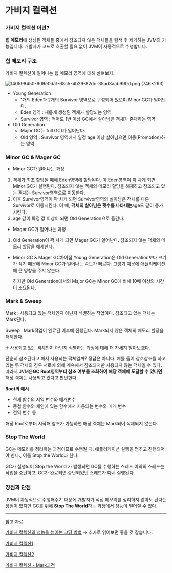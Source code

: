 ﻿# 가비지 컬렉션

### 가비지 컬렉션 이란?

**힙 메모리**에 생성된 객체들 중에서 참조되지 않은 객체들을 탐색 후 제거하는 JVM의 기능입니다. 개발자가 코드로 호출할 필요 없이 JVM이 자동적으로 수행합니다.


### 힙 메모리 구조
가비지 컬렉션이 일어나는 힙 메모리 영역에 대해 살펴보자.

![140598450-609e0da1-68c5-4b29-82dc-35ad3aab990d.png (746×263)](https://user-images.githubusercontent.com/53392870/140598450-609e0da1-68c5-4b29-82dc-35ad3aab990d.png)

-   Young Generation
    -   1개의 Eden과 2개의 Survivor 영역으로 구성되어 있으며 Minor GC가 일어난다.
    -   Eden 영역 : 새롭게 생성된 객체가 할당되는 영역
    -   Survivor 영역 : 적어도 1번 이상 GC에서 살아남은 객체가 존재하는 영역
-   Old Generation
    -   Major GC(= full GC)가 일어난다.
    -   Old 영역 : Survivor 영역에서 일정 age 이상 살아남으면 이동(Promotion)하는 영역

### Minor GC & Mager GC

- Minor GC가 일어나는 과정

1.  객체가 최초 할당될 때에 Eden영역에 할당된다. 이 Eden영역이 꽉 차게 되면 Minor GC가 실행된다. 참조되지 않는 객체의 메모리 할당을 해제하고 참조되고 있는 객체는 Survivor영역으로 이동한다.
2.  이후 Survivor영역이 꽉 차게 되면 Survivor영역의 살아남은 객체를 다른 Survivor로 이동시킨다. 이 때, **객체의 살아남은 횟수를 나타내는**age도 같이 증가시킨다.
3.  age 값이 특정 값 이상이 되면 Old Generation으로 옮긴다.

- Mager GC가 일어나는 과정

1.  Old Generation이 꽉 차게 되면 Mager GC가 일어난다. 참조되지 않는 객체의 메모리 할당을 해제한다.

- Minor GC & Mager GC차이점
Young Generation은 Old Generation보다 크기가 작기 때문에 Minor GC가 일어나는 속도가 빠르다. 그렇기 때문에 애플리케이션에 큰 영향을 주지 않는다.

	하지만 Old Generation에서의 Major GC는 Minor GC에 비해 10배 이상의 시간이 소요된다.

### ****Mark & Sweep****

Mark : 사용되고 있는 객체인지 아닌지 식별하는 작업이다. 참조되고 있는 객체는 Mark된다.

Sweep : Mark작업이 완료된 이후에 진행된다. Mark되지 않은 객체의 메모리 할당을 해제한다.

➕ 사용되고 있는 객체인지 아닌지 식별하는 과정에 대해 더 자세히 알아보겠다.

단순히 참조된다고 해서 사용되는 객체일까? 정답은 아니다. 예를 들어 상호참조를 하고 있는 두 객체의 경우 서로에 의해 계속해서 참조되지만 사용되지 않는 객체일 수 있다. 따라서 JVM은**GC Root영역부터 참조 여부를 조회하여 해당 객체에 도달할 수 있다면** 해당 객체는 사용되고 있다고 판단한다.

**Root의 예시**

-   현재 함수의 지역 변수와 매개변수
-   중첩 함수의 체인에 있는 함수에서 사용되는 변수와 매개 변수
-   전역 변수 등

해당 Root로부터 시작해 참조가 가능하면 해당 객체는 Mark되어 삭제되지 않는다.

### **Stop The World**

GC는 메모리를 정리하는 과정이므로 수행될 때, 애플리케이션 실행을 멈추고 진행되어야 한다., 이를 Stop the World라 한다.

GC가 실행되어 Stop the World 가 발생되면 GC를 수행하는 스레드 이외의 스레드는 작업을 중단하고, GC가 완료되면 중단되었던 스레드가 다시 실행된다.

### 장점과 단점
JVM이 자동적으로 수행해주기 때문에 개발자가 직접 메모리를 정리하지 않아도 된다는 장점이 있지만 GC를 위해 **Stop The World**하는 과정에서 성능이 떨어질 수 있다.

---

참고 자료

[가비지 컬렉션의 성능을 높이는 코딩 방법](https://mangkyu.tistory.com/120) ⇒ 추가로 읽어보면 좋을 것 같습니다.

[가비지 컬렉션1](https://creampuffy.tistory.com/125#5.%20Stop%20The%20World-1)

[가비지 컬렉션2](https://github.com/hongcheol/CS-study/issues/138)

[가비지 컬렉션 - Mark과정](https://velog.io/@ahsy92/%EA%B8%B0%EC%88%A0%EB%A9%B4%EC%A0%91-%EA%B0%80%EB%B9%84%EC%A7%80-%EC%BB%AC%EB%A0%89%EC%85%98)
